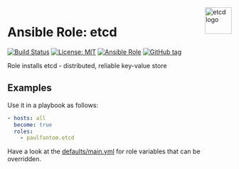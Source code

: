 <a href="https://coreos.com/etcd/">
    <img src="https://seeklogo.com/images/E/etcd-logo-DC3A108AAF-seeklogo.com.png" alt="etcd logo" title="etcd" align="right" height="60" />
</a>

Ansible Role: etcd
==================

[![Build Status](https://travis-ci.org/paulfantom/ansible-etcd.svg?branch=master)](https://travis-ci.org/paulfantom/ansible-etcd) [![License: MIT](https://img.shields.io/badge/license-MIT%20License-brightgreen.svg)](https://opensource.org/licenses/MIT) [![Ansible Role](http://img.shields.io/badge/ansible%20role-paulfantom.etcd-blue.svg)](https://galaxy.ansible.com/paulfantom/etcd/) [![GitHub tag](https://img.shields.io/github/tag/paulfantom/ansible-etcd.svg)](https://github.com/paulfantom/ansible-etcd/tags)

Role installs etcd - distributed, reliable key-value store

Examples
--------

Use it in a playbook as follows:
```yaml
- hosts: all
  become: true
  roles:
    - paulfantom.etcd
```

Have a look at the [defaults/main.yml](defaults/main.yml) for role variables
that can be overridden.
